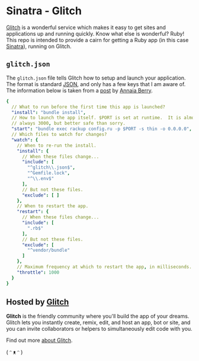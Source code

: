 # Sinatra - Glitch

[Glitch](https://glitch.com/) is a wonderful service which makes it easy to
get sites and applications up and running quickly.  Know what else is wonderful?
Ruby!  This repo is intended to provide a cairn for getting a Ruby app (in this
case [Sinatra](http://sinatrarb.com/)), running on Glitch.

## `glitch.json`

The `glitch.json` file tells Glitch how to setup and launch your application.
The format is standard
[JSON](https://developer.mozilla.org/en-US/docs/Web/JavaScript/Reference/Global_Objects/JSON),
and only has a few keys that I am aware of.  The information below is taken
from a
[post](https://support.glitch.com/t/language-support-on-glitch-a-list/5466)
by [Annaia Berry](https://support.glitch.com/u/jarcane).

```yaml
{
  // What to run before the first time this app is launched?
  "install": "bundle install",
  // How to launch the app itself. $PORT is set at runtime.  It is almost
  // always 3000, but better safe than sorry.
  "start": "bundle exec rackup config.ru -p $PORT -s thin -o 0.0.0.0",
  // Which files to watch for changes?
  "watch": {
    // When to re-run the install.
    "install": {
      // When these files change...
      "include": [
        "^glitch\\.json$",
        "^Gemfile.lock",
        "^\\.env$"
      ],
      // But not these files.
      "exclude": [ ]
    },
    // When to restart the app.
    "restart": {
      // When these files change...
      "include": [
        ".rb$"
      ],
      // But not these files.
      "exclude": [
        "^vendor/bundle"
      ]
    },
    // Maximum frequency at which to restart the app, in milliseconds.
    "throttle": 1000
  }
}
```

## Hosted by [Glitch](https://glitch.com/)

**Glitch** is the friendly community where you'll build the app of your dreams. Glitch lets you instantly create, remix, edit, and host an app, bot or site, and you can invite collaborators or helpers to simultaneously edit code with you.

Find out more [about Glitch](https://glitch.com/about).

( ᵔ ᴥ ᵔ )
